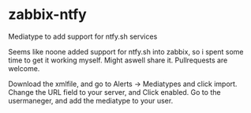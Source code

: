 # zabbix-ntfy
Mediatype to add support for ntfy.sh services

Seems like noone added support for ntfy.sh into zabbix, so i spent some time to get it working myself.
Might aswell share it. Pullrequests are welcome.

Download the xmlfile, and go to Alerts -> Mediatypes and click import.
Change the URL field to your server, and Click enabled.
Go to the usermaneger, and add the mediatype to your user.



